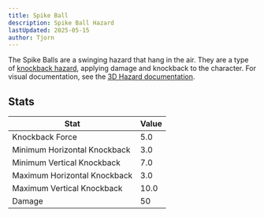 ```yaml
---
title: Spike Ball
description: Spike Ball Hazard
lastUpdated: 2025-05-15
author: Tjorn
---
```


The Spike Balls are a swinging hazard that hang in the air. They are a type of [knockback hazard](/fowl-play/gameplay/combat/hazards/base-hazards/#knock-hazard), applying damage and knockback to the character. For visual documentation, see the [3D Hazard documentation](/fowl-play/art/3d/arena/hazards/#spike-ball).

## Stats

| Stat                         | Value |
| ---------------------------- | ----- |
| Knockback Force              | 5.0   |
| Minimum Horizontal Knockback | 3.0   |
| Minimum Vertical Knockback   | 7.0   |
| Maximum Horizontal Knockback | 3.0   |
| Maximum Vertical Knockback   | 10.0  |
| Damage                       | 50    |
